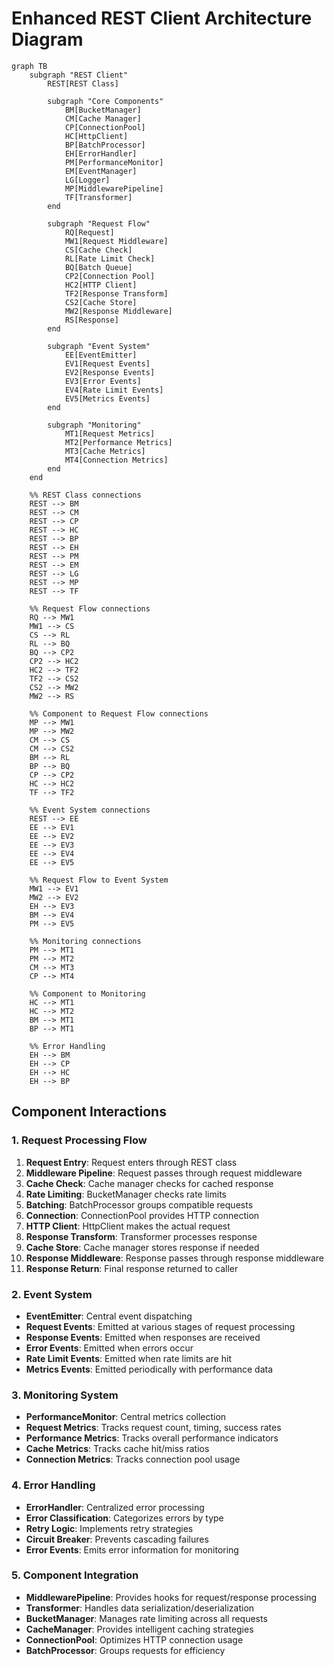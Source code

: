 # Enhanced REST Client Architecture Diagram

```mermaid
graph TB
    subgraph "REST Client"
        REST[REST Class]
        
        subgraph "Core Components"
            BM[BucketManager]
            CM[Cache Manager]
            CP[ConnectionPool]
            HC[HttpClient]
            BP[BatchProcessor]
            EH[ErrorHandler]
            PM[PerformanceMonitor]
            EM[EventManager]
            LG[Logger]
            MP[MiddlewarePipeline]
            TF[Transformer]
        end
        
        subgraph "Request Flow"
            RQ[Request]
            MW1[Request Middleware]
            CS[Cache Check]
            RL[Rate Limit Check]
            BQ[Batch Queue]
            CP2[Connection Pool]
            HC2[HTTP Client]
            TF2[Response Transform]
            CS2[Cache Store]
            MW2[Response Middleware]
            RS[Response]
        end
        
        subgraph "Event System"
            EE[EventEmitter]
            EV1[Request Events]
            EV2[Response Events]
            EV3[Error Events]
            EV4[Rate Limit Events]
            EV5[Metrics Events]
        end
        
        subgraph "Monitoring"
            MT1[Request Metrics]
            MT2[Performance Metrics]
            MT3[Cache Metrics]
            MT4[Connection Metrics]
        end
    end
    
    %% REST Class connections
    REST --> BM
    REST --> CM
    REST --> CP
    REST --> HC
    REST --> BP
    REST --> EH
    REST --> PM
    REST --> EM
    REST --> LG
    REST --> MP
    REST --> TF
    
    %% Request Flow connections
    RQ --> MW1
    MW1 --> CS
    CS --> RL
    RL --> BQ
    BQ --> CP2
    CP2 --> HC2
    HC2 --> TF2
    TF2 --> CS2
    CS2 --> MW2
    MW2 --> RS
    
    %% Component to Request Flow connections
    MP --> MW1
    MP --> MW2
    CM --> CS
    CM --> CS2
    BM --> RL
    BP --> BQ
    CP --> CP2
    HC --> HC2
    TF --> TF2
    
    %% Event System connections
    REST --> EE
    EE --> EV1
    EE --> EV2
    EE --> EV3
    EE --> EV4
    EE --> EV5
    
    %% Request Flow to Event System
    MW1 --> EV1
    MW2 --> EV2
    EH --> EV3
    BM --> EV4
    PM --> EV5
    
    %% Monitoring connections
    PM --> MT1
    PM --> MT2
    CM --> MT3
    CP --> MT4
    
    %% Component to Monitoring
    HC --> MT1
    HC --> MT2
    BM --> MT1
    BP --> MT1
    
    %% Error Handling
    EH --> BM
    EH --> CP
    EH --> HC
    EH --> BP
```

## Component Interactions

### 1. Request Processing Flow
1. **Request Entry**: Request enters through REST class
2. **Middleware Pipeline**: Request passes through request middleware
3. **Cache Check**: Cache manager checks for cached response
4. **Rate Limiting**: BucketManager checks rate limits
5. **Batching**: BatchProcessor groups compatible requests
6. **Connection**: ConnectionPool provides HTTP connection
7. **HTTP Client**: HttpClient makes the actual request
8. **Response Transform**: Transformer processes response
9. **Cache Store**: Cache manager stores response if needed
10. **Response Middleware**: Response passes through response middleware
11. **Response Return**: Final response returned to caller

### 2. Event System
- **EventEmitter**: Central event dispatching
- **Request Events**: Emitted at various stages of request processing
- **Response Events**: Emitted when responses are received
- **Error Events**: Emitted when errors occur
- **Rate Limit Events**: Emitted when rate limits are hit
- **Metrics Events**: Emitted periodically with performance data

### 3. Monitoring System
- **PerformanceMonitor**: Central metrics collection
- **Request Metrics**: Tracks request count, timing, success rates
- **Performance Metrics**: Tracks overall performance indicators
- **Cache Metrics**: Tracks cache hit/miss ratios
- **Connection Metrics**: Tracks connection pool usage

### 4. Error Handling
- **ErrorHandler**: Centralized error processing
- **Error Classification**: Categorizes errors by type
- **Retry Logic**: Implements retry strategies
- **Circuit Breaker**: Prevents cascading failures
- **Error Events**: Emits error information for monitoring

### 5. Component Integration
- **MiddlewarePipeline**: Provides hooks for request/response processing
- **Transformer**: Handles data serialization/deserialization
- **BucketManager**: Manages rate limiting across all requests
- **CacheManager**: Provides intelligent caching strategies
- **ConnectionPool**: Optimizes HTTP connection usage
- **BatchProcessor**: Groups requests for efficiency